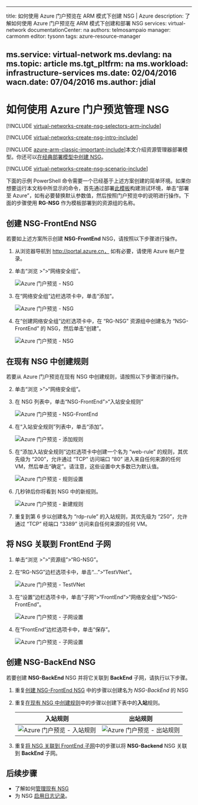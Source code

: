 <!-- ARM: tested -->

---
title: 如何使用 Azure 门户预览在 ARM 模式下创建 NSG | Azure
description: 了解如何使用 Azure 门户预览在 ARM 模式下创建和部署 NSG
services: virtual-network
documentationCenter: na
authors: telmosampaio
manager: carmonm
editor: tysonn
tags: azure-resource-manager

ms.service: virtual-network
ms.devlang: na
ms.topic: article
ms.tgt_pltfrm: na
ms.workload: infrastructure-services
ms.date: 02/04/2016
wacn.date: 07/04/2016
ms.author: jdial
---

# 如何使用 Azure 门户预览管理 NSG

[!INCLUDE [virtual-networks-create-nsg-selectors-arm-include](../../includes/virtual-networks-create-nsg-selectors-arm-include.md)]

[!INCLUDE [virtual-networks-create-nsg-intro-include](../../includes/virtual-networks-create-nsg-intro-include.md)]

[!INCLUDE [azure-arm-classic-important-include](../../includes/azure-arm-classic-important-include.md)]本文介绍资源管理器部署模型。你还可以[在经典部署模型中创建 NSG](./virtual-networks-create-nsg-classic-ps.md)。

[!INCLUDE [virtual-networks-create-nsg-scenario-include](../../includes/virtual-networks-create-nsg-scenario-include.md)]

下面的示例 PowerShell 命令需要一个已经基于上述方案创建的简单环境。如果你想要运行本文档中所显示的命令，首先通过部署[此模板](http://github.com/telmosampaio/azure-templates/tree/master/201-IaaS-WebFrontEnd-SQLBackEnd)构建测试环境，单击“部署至 Azure”，如有必要替换默认参数值，然后按照门户预览中的说明进行操作。下面的步骤使用 **RG-NSG** 作为模板部署到的资源组的名称。

## <a name="Create-the-NSG-FrontEnd-NSG"></a> 创建 NSG-FrontEnd NSG

若要如上述方案所示创建 **NSG-FrontEnd** NSG，请按照以下步骤进行操作。

1. 从浏览器导航到 http://portal.azure.cn， 如有必要，请使用 Azure 帐户登录。
2. 单击“浏览 >”>“网络安全组”。

    ![Azure 门户预览 - NSG](./media/virtual-networks-create-nsg-arm-pportal/figure11.png)

3. 在“网络安全组”边栏选项卡中，单击“添加”。
  
    ![Azure 门户预览 - NSG](./media/virtual-networks-create-nsg-arm-pportal/figure12.png)

4. 在“创建网络安全组”边栏选项卡中，在 “RG-NSG” 资源组中创建名为 “NSG-FrontEnd” 的 NSG，然后单击“创建”。

	![Azure 门户预览 - NSG](./media/virtual-networks-create-nsg-arm-pportal/figure13.png)

## <a name="Create-rules-in-an-existing-NSG"></a> 在现有 NSG 中创建规则

若要从 Azure 门户预览在现有 NSG 中创建规则，请按照以下步骤进行操作。

2. 单击“浏览 >”>“网络安全组”。

3. 在 NSG 列表中，单击“NSG-FrontEnd”>“入站安全规则”

	![Azure 门户预览 - NSG-FrontEnd](./media/virtual-networks-create-nsg-arm-pportal/figure2.png)

4. 在“入站安全规则”列表中，单击“添加”。

	![Azure 门户预览 - 添加规则](./media/virtual-networks-create-nsg-arm-pportal/figure3.png)

5. 在“添加入站安全规则”边栏选项卡中创建一个名为 “web-rule” 的规则，其优先级为 “200”，允许通过 “TCP” 访问端口 “80” 进入来自任何来源的任何 VM，然后单击“确定”。请注意，这些设置中大多数已为默认值。

	![Azure 门户预览 - 规则设置](./media/virtual-networks-create-nsg-arm-pportal/figure4.png)

6. 几秒钟后你将看到 NSG 中的新规则。

	![Azure 门户预览 - 新建规则](./media/virtual-networks-create-nsg-arm-pportal/figure5.png)

7. 重复到第 6 步以创建名为 “rdp-rule” 的入站规则，其优先级为 “250”，允许通过 “TCP” 经端口 “3389” 访问来自任何来源的任何 VM。

## <a name="Associate-the-NSG-to-the-FrontEnd-subnet"></a> 将 NSG 关联到 FrontEnd 子网

1. 单击“浏览 >”>“资源组”>“RG-NSG”。
2. 在“RG-NSG”边栏选项卡中，单击“...”>“TestVNet”。

	![Azure 门户预览 - TestVNet](./media/virtual-networks-create-nsg-arm-pportal/figure14.png)

3. 在“设置”边栏选项卡中，单击“子网”>“FrontEnd”>“网络安全组”>“NSG-FrontEnd”。

	![Azure 门户预览 - 子网设置](./media/virtual-networks-create-nsg-arm-pportal/figure15.png)

4. 在“FrontEnd”边栏选项卡中，单击“保存”。

	![Azure 门户预览 - 子网设置](./media/virtual-networks-create-nsg-arm-pportal/figure16.png)

## 创建 NSG-BackEnd NSG

若要创建 **NSG-BackEnd** NSG 并将它关联到 **BackEnd** 子网，请执行以下步骤。

1. 重复[创建 NSG-FrontEnd NSG](#Create-the-NSG-FrontEnd-NSG) 中的步骤以创建名为 *NSG-BackEnd* 的 NSG
2. 重复[在现有 NSG 中创建规则](#Create-rules-in-an-existing-NSG)中的步骤以创建下表中的**入站**规则。

	|入站规则|出站规则|
	|---|---|
	|![Azure 门户预览 - 入站规则](./media/virtual-networks-create-nsg-arm-pportal/figure17.png)|![Azure 门户预览 - 出站规则](./media/virtual-networks-create-nsg-arm-pportal/figure18.png)|

3. 重复[将 NSG 关联到 FrontEnd 子网](#Associate-the-NSG-to-the-FrontEnd-subnet)中的步骤以将 **NSG-Backend** NSG 关联到 **BackEnd** 子网。

## 后续步骤

- 了解如何[管理现有 NSG](./virtual-network-manage-nsg-arm-portal.md)
- 为 NSG [启用日志记录](./virtual-network-nsg-manage-log.md)。

<!---HONumber=Mooncake_0516_2016-->